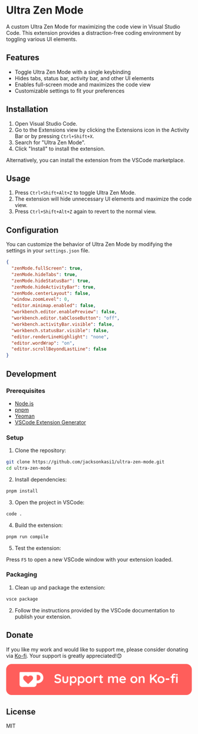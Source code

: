 # Ultra Zen Mode

A custom Ultra Zen Mode for maximizing the code view in Visual Studio Code. This extension provides a distraction-free coding environment by toggling various UI elements.

## Features

- Toggle Ultra Zen Mode with a single keybinding
- Hides tabs, status bar, activity bar, and other UI elements
- Enables full-screen mode and maximizes the code view
- Customizable settings to fit your preferences

## Installation

1. Open Visual Studio Code.
2. Go to the Extensions view by clicking the Extensions icon in the Activity Bar or by pressing `Ctrl+Shift+X`.
3. Search for "Ultra Zen Mode".
4. Click "Install" to install the extension.

Alternatively, you can install the extension from the VSCode marketplace.

## Usage

1. Press `Ctrl+Shift+Alt+Z` to toggle Ultra Zen Mode.
2. The extension will hide unnecessary UI elements and maximize the code view.
3. Press `Ctrl+Shift+Alt+Z` again to revert to the normal view.

## Configuration

You can customize the behavior of Ultra Zen Mode by modifying the settings in your `settings.json` file.

```json
{
  "zenMode.fullScreen": true,
  "zenMode.hideTabs": true,
  "zenMode.hideStatusBar": true,
  "zenMode.hideActivityBar": true,
  "zenMode.centerLayout": false,
  "window.zoomLevel": 0,
  "editor.minimap.enabled": false,
  "workbench.editor.enablePreview": false,
  "workbench.editor.tabCloseButton": "off",
  "workbench.activityBar.visible": false,
  "workbench.statusBar.visible": false,
  "editor.renderLineHighlight": "none",
  "editor.wordWrap": "on",
  "editor.scrollBeyondLastLine": false
}
```

## Development

### Prerequisites

- [Node.js](https://nodejs.org/)
- [pnpm](https://pnpm.io/)
- [Yeoman](http://yeoman.io)
- [VSCode Extension Generator](https://github.com/microsoft/vscode-generator-code)

### Setup

1. Clone the repository:

```bash
git clone https://github.com/jacksonkasi1/ultra-zen-mode.git
cd ultra-zen-mode
```

2. Install dependencies:

```bash
pnpm install
```

3. Open the project in VSCode:

```bash
code .
```

4. Build the extension:

```bash
pnpm run compile
```

5. Test the extension:

Press `F5` to open a new VSCode window with your extension loaded.

### Packaging

1. Clean up and package the extension:

```bash
vsce package
```

2. Follow the instructions provided by the VSCode documentation to publish your extension.

## Donate

If you like my work and would like to support me, please consider donating via [Ko-fi](https://ko-fi.com/jacksonkasi). Your support is greatly appreciated!😊

[![ko-fi](https://github.com/jacksonkasi1/ultra-zen-mode/raw/main/assets/SupportMe_red@2x.png)](https://ko-fi.com/jacksonkasi)

## License

MIT
